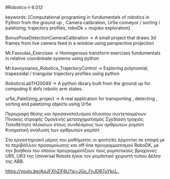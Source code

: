 #Robotics-I-8.012

keywords: [Computational programing in fundumentals of robotics in Python from the ground up ,
Camera calibration,
Ur5e conveyor / sorting / paletizing,
trajectory profiles, roboDk + mujoko exploration]


BonusPoseDetectionCameraCalibration -> A small project that draws 3d frames from live camera feed in a window using perspective projection 

Mr.Fasoulas_Exercises -> Homogenous transform exercises fundumentals in relative coordninate systems using python

Mr.kavoysianos_Robotics_TrajectoryControl -> Exploring polynomial, trapezoidal / triangular trajectory profiles using python

RoboticsLabTH20049 -> A python library built from the ground up for computing 6 dofs robotic arm states.  

ur5e_Paletizing_project -> A real application for transporting , detecting , sorting and paletizing objects using Ur5e

Περιγραφή θέσης και προσανατολισμού πλαισίου συντεταγμένων
Πίνακας στροφής 
Ομογενής μετασχηματισμός
Σχεδίαση τροχιάς 
Τοποθέτηση πλαισίων στους συνδέσμους των αρθρωτών ρομπότ
Κινηματική ανάλυση των αρθρωτών ρομπότ

Στο εργαστηριακό μέρος του μαθήματος οι φοιτητές έρχονται σε επαφή με το περιβάλλον προσομοίωσης και off-line προγραμματισμού RoboDK, με την βοήθεια του οποίου προγραμματίζουν τους ρομποτικούς βραχίονες UR5, UR3 της Universal Robots ή/και τον ρομποτικό χειριστή τύπου Δέλτα της ΑΒΒ.

https://youtu.be/AqJFXhZiF6U?si=JGx_FnJD67uYkcL_
